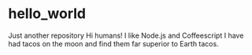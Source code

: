 # hello_world
Just another repository
Hi humans!
I like Node.js and Coffeescript
I have had tacos on the moon and find them far superior to Earth tacos.
